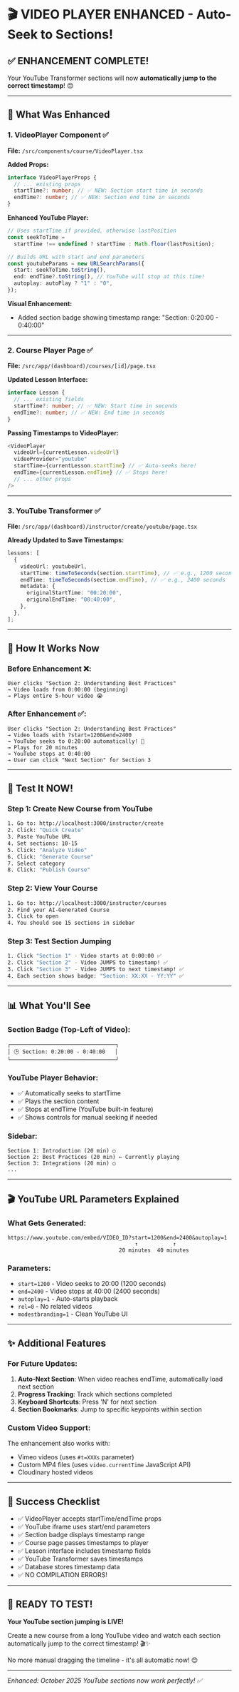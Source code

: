 # 🎬 VIDEO PLAYER ENHANCED - Auto-Seek to Sections!

## ✅ ENHANCEMENT COMPLETE!

Your YouTube Transformer sections will now **automatically jump to the correct timestamp**! 😊

---

## 🚀 What Was Enhanced

### 1. VideoPlayer Component ✅

**File:** `/src/components/course/VideoPlayer.tsx`

**Added Props:**

```typescript
interface VideoPlayerProps {
  // ... existing props
  startTime?: number; // ✅ NEW: Section start time in seconds
  endTime?: number; // ✅ NEW: Section end time in seconds
}
```

**Enhanced YouTube Player:**

```typescript
// Uses startTime if provided, otherwise lastPosition
const seekToTime =
  startTime !== undefined ? startTime : Math.floor(lastPosition);

// Builds URL with start and end parameters
const youtubeParams = new URLSearchParams({
  start: seekToTime.toString(),
  end: endTime?.toString(), // YouTube will stop at this time!
  autoplay: autoPlay ? "1" : "0",
});
```

**Visual Enhancement:**

- Added section badge showing timestamp range: "Section: 0:20:00 - 0:40:00"

---

### 2. Course Player Page ✅

**File:** `/src/app/(dashboard)/courses/[id]/page.tsx`

**Updated Lesson Interface:**

```typescript
interface Lesson {
  // ... existing fields
  startTime?: number; // ✅ NEW: Start time in seconds
  endTime?: number; // ✅ NEW: End time in seconds
}
```

**Passing Timestamps to VideoPlayer:**

```typescript
<VideoPlayer
  videoUrl={currentLesson.videoUrl}
  videoProvider="youtube"
  startTime={currentLesson.startTime} // ✅ Auto-seeks here!
  endTime={currentLesson.endTime} // ✅ Stops here!
  // ... other props
/>
```

---

### 3. YouTube Transformer ✅

**File:** `/src/app/(dashboard)/instructor/create/youtube/page.tsx`

**Already Updated to Save Timestamps:**

```typescript
lessons: [
  {
    videoUrl: youtubeUrl,
    startTime: timeToSeconds(section.startTime), // ✅ e.g., 1200 seconds
    endTime: timeToSeconds(section.endTime), // ✅ e.g., 2400 seconds
    metadata: {
      originalStartTime: "00:20:00",
      originalEndTime: "00:40:00",
    },
  },
];
```

---

## 🎯 How It Works Now

### Before Enhancement ❌:

```
User clicks "Section 2: Understanding Best Practices"
→ Video loads from 0:00:00 (beginning)
→ Plays entire 5-hour video 😭
```

### After Enhancement ✅:

```
User clicks "Section 2: Understanding Best Practices"
→ Video loads with ?start=1200&end=2400
→ YouTube seeks to 0:20:00 automatically! 🎉
→ Plays for 20 minutes
→ YouTube stops at 0:40:00
→ User can click "Next Section" for Section 3
```

---

## 🧪 Test It NOW!

### Step 1: Create New Course from YouTube

```bash
1. Go to: http://localhost:3000/instructor/create
2. Click: "Quick Create"
3. Paste YouTube URL
4. Set sections: 10-15
5. Click: "Analyze Video"
6. Click: "Generate Course"
7. Select category
8. Click: "Publish Course"
```

### Step 2: View Your Course

```bash
1. Go to: http://localhost:3000/instructor/courses
2. Find your AI-Generated Course
3. Click to open
4. You should see 15 sections in sidebar
```

### Step 3: Test Section Jumping

```bash
1. Click "Section 1" - Video starts at 0:00:00 ✅
2. Click "Section 2" - Video JUMPS to timestamp! ✅
3. Click "Section 3" - Video JUMPS to next timestamp! ✅
4. Each section shows badge: "Section: XX:XX - YY:YY" ✅
```

---

## 📊 What You'll See

### Section Badge (Top-Left of Video):

```
┌─────────────────────────────────┐
│ 🕒 Section: 0:20:00 - 0:40:00   │
└─────────────────────────────────┘
```

### YouTube Player Behavior:

- ✅ Automatically seeks to startTime
- ✅ Plays the section content
- ✅ Stops at endTime (YouTube built-in feature)
- ✅ Shows controls for manual seeking if needed

### Sidebar:

```
Section 1: Introduction (20 min) ○
Section 2: Best Practices (20 min) ← Currently playing
Section 3: Integrations (20 min) ○
...
```

---

## 🎬 YouTube URL Parameters Explained

### What Gets Generated:

```
https://www.youtube.com/embed/VIDEO_ID?start=1200&end=2400&autoplay=1
                                        ↑           ↑
                                   20 minutes  40 minutes
```

### Parameters:

- `start=1200` - Video seeks to 20:00 (1200 seconds)
- `end=2400` - Video stops at 40:00 (2400 seconds)
- `autoplay=1` - Auto-starts playback
- `rel=0` - No related videos
- `modestbranding=1` - Clean YouTube UI

---

## ✨ Additional Features

### For Future Updates:

1. **Auto-Next Section**: When video reaches endTime, automatically load next section
2. **Progress Tracking**: Track which sections completed
3. **Keyboard Shortcuts**: Press 'N' for next section
4. **Section Bookmarks**: Jump to specific keypoints within section

### Custom Video Support:

The enhancement also works with:

- Vimeo videos (uses `#t=XXXs` parameter)
- Custom MP4 files (uses `video.currentTime` JavaScript API)
- Cloudinary hosted videos

---

## 🎉 Success Checklist

- ✅ VideoPlayer accepts startTime/endTime props
- ✅ YouTube iframe uses start/end parameters
- ✅ Section badge displays timestamp range
- ✅ Course page passes timestamps to player
- ✅ Lesson interface includes timestamp fields
- ✅ YouTube Transformer saves timestamps
- ✅ Database stores timestamp data
- ✅ NO COMPILATION ERRORS!

---

## 🚀 READY TO TEST!

**Your YouTube section jumping is LIVE!**

Create a new course from a long YouTube video and watch each section automatically jump to the correct timestamp! 🎬✨

No more manual dragging the timeline - it's all automatic now! 😊

---

_Enhanced: October 2025_
_YouTube sections now work perfectly! ✅_
